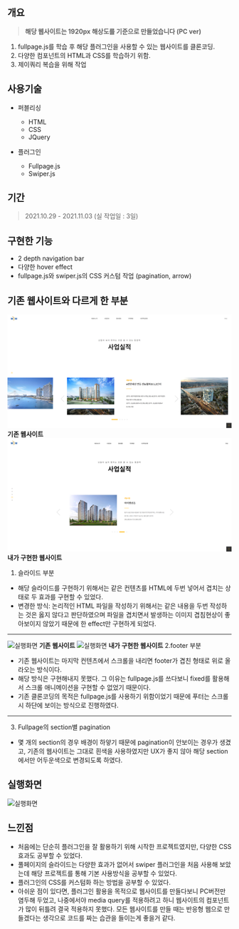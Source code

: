 ## 개요

> **해당 웹사이트는 1920px 해상도를 기준으로 만들었습니다 (PC ver)**

1.  fullpage.js를 학습 후 해당 플러그인을 사용할 수 있는 웹사이트를 클론코딩.
2.  다양한 컴포넌트의 HTML과 CSS를 학습하기 위함.
3.  제이쿼리 복습을 위해 작업

## 사용기술

- 퍼블리싱

  - HTML
  - CSS
  - JQuery

- 플러그인
  - Fullpage.js
  - Swiper.js

## 기간

> 2021.10.29 - 2021.11.03 (실 작업일 : 3일)

## 구현한 기능

- 2 depth navigation bar
- 다양한 hover effect
- fullpage.js와 swiper.js의 CSS 커스텀 작업 (pagination, arrow)

## 기존 웹사이트와 다르게 한 부분

![실행화면](./screenshot/slide.png)
**기존 웹사이트**
![실행화면](./screenshot/slide-me.png)
**내가 구현한 웹사이트**

1. 슬라이드 부분

- 해당 슬라이드를 구현하기 위해서는 같은 컨텐츠를 HTML에 두번 넣어서 겹치는 상태로 두 효과를 구현할 수 있었다.
- 변경한 방식: 논리적인 HTML 파일을 작성하기 위해서는 같은 내용을 두번 작성하는 것은 옳지 않다고 판단하였으며 파일을 겹치면서 발생하는 이미지 겹침현상이 좋아보이지 않았기 때문에 한 effect만 구현하게 되었다.

---

![실행화면](./screenshot/footer.png)
**기존 웹사이트**
![실행화면](./screenshot/footer-me.png)
**내가 구현한 웹사이트**
2.footer 부분

- 기존 웹사이트는 마지막 컨텐츠에서 스크롤을 내리면 footer가 겹친 형태로 위로 올라오는 방식이다.
- 해당 방식은 구현해내지 못했다. 그 이유는 fullpage.js를 쓰다보니 fixed를 활용해서 스크롤 애니메이션을 구현할 수 없었기 때문이다.
- 기존 클론코딩의 목적은 fullpage.js를 사용하기 위함이었기 때문에 푸터는 스크롤시 하단에 보이는 방식으로 진행하였다.

---

3. Fullpage의 section별 pagination

- 몇 개의 section의 경우 배경이 하얗기 때문에 pagination이 안보이는 경우가 생겼고, 기존의 웹사이트는 그대로 흰색을 사용하였지만 UX가 좋지 않아 해당 section에서만 어두운색으로 변경되도록 하였다.

## 실행화면

![실행화면](./screenshot/screen-recording.gif)

## 느낀점

- 처음에는 단순히 플러그인을 잘 활용하기 위해 시작한 프로젝트였지만, 다양한 CSS 효과도 공부할 수 있었다.
- 풀페이지의 슬라이드는 다양한 효과가 없어서 swiper 플러그인을 처음 사용해 보았는데 해당 프로젝트를 통해 기본 사용방식을 공부할 수 있었다.
- 플러그인의 CSS를 커스텀화 하는 방법을 공부할 수 있었다.
- 아쉬운 점이 있다면, 플러그인 활용을 목적으로 웹사이트를 만들다보니 PC버전만 염두해 두었고, 나중에서야 media query를 적용하려고 하니 웹사이트의 컴포넌트가 많이 뒤틀려 결국 적용하지 못했다. 모든 웹사이트를 만들 때는 반응형 웹으로 만들겠다는 생각으로 코드를 짜는 습관을 들이는게 좋을거 같다.
